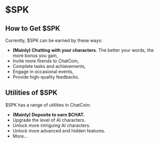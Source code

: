 # $SPK

## How to Get $SPK

Currently, $SPK can be earned by these ways:

* **(Mainly) Chatting with your characters**. The better your words, the more bonus you gain,
* Invite more firends to ChatCoin,
* Complete tasks and achievements,
* Engage in occasional events,
* Provide high-quality feedbacks.

## Utilities of $SPK

$SPK has a range of utilities in ChatCoin:

* **(Mainly) Deposite to earn $CHAT.**
* Upgrade the level of AI characters.
* Unlock more intriguing AI characters.
* Unlock more advanced and hidden features.
* More...
